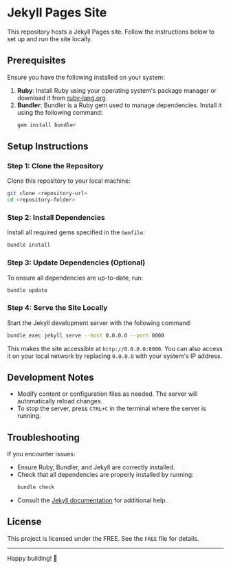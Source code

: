 # Jekyll Pages Site

This repository hosts a Jekyll Pages site. Follow the instructions below to set up and run the site locally.

## Prerequisites

Ensure you have the following installed on your system:

1. **Ruby**: Install Ruby using your operating system's package manager or download it from [ruby-lang.org](https://www.ruby-lang.org/en/).
2. **Bundler**: Bundler is a Ruby gem used to manage dependencies. Install it using the following command:
   ```bash
   gem install bundler
   ```

## Setup Instructions

### Step 1: Clone the Repository

Clone this repository to your local machine:
```bash
git clone <repository-url>
cd <repository-folder>
```

### Step 2: Install Dependencies

Install all required gems specified in the `Gemfile`:
```bash
bundle install
```

### Step 3: Update Dependencies (Optional)

To ensure all dependencies are up-to-date, run:
```bash
bundle update
```

### Step 4: Serve the Site Locally

Start the Jekyll development server with the following command:
```bash
bundle exec jekyll serve --host 0.0.0.0 --port 8000
```

This makes the site accessible at `http://0.0.0.0:8000`. You can also access it on your local network by replacing `0.0.0.0` with your system's IP address.

## Development Notes

- Modify content or configuration files as needed. The server will automatically reload changes.
- To stop the server, press `CTRL+C` in the terminal where the server is running.

## Troubleshooting

If you encounter issues:
- Ensure Ruby, Bundler, and Jekyll are correctly installed.
- Check that all dependencies are properly installed by running:
  ```bash
  bundle check
  ```
- Consult the [Jekyll documentation](https://jekyllrb.com/docs/) for additional help.

## License

This project is licensed under the FREE. See the `FREE` file for details.

---

Happy building! 🎉
